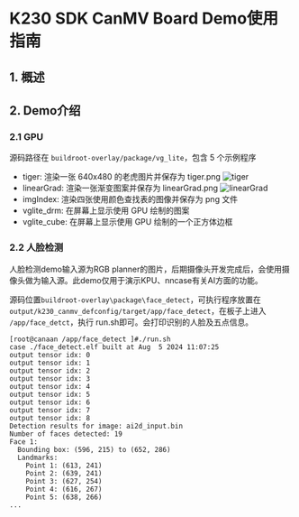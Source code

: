 # K230 SDK CanMV Board Demo使用指南

## 1. 概述

## 2. Demo介绍

### 2.1 GPU

源码路径在 `buildroot-overlay/package/vg_lite`，包含 5 个示例程序

- tiger: 渲染一张 640x480 的老虎图片并保存为 tiger.png ![tiger](https://developer.canaan-creative.com/api/post/attachment?id=422)
- linearGrad: 渲染一张渐变图案并保存为 linearGrad.png ![linearGrad](https://developer.canaan-creative.com/api/post/attachment?id=423)
- imgIndex: 渲染四张使用颜色查找表的图像并保存为 png 文件
- vglite_drm: 在屏幕上显示使用 GPU 绘制的图案
- vglite_cube: 在屏幕上显示使用 GPU 绘制的一个正方体边框

### 2.2 人脸检测

人脸检测demo输入源为RGB planner的图片，后期摄像头开发完成后，会使用摄像头做为输入源。此demo仅用于演示KPU、nncase有关AI方面的功能。

源码位置`buildroot-overlay\package\face_detect`，可执行程序放置在`output/k230_canmv_defconfig/target/app/face_detect`，在板子上进入 `/app/face_detct`，执行 run.sh即可。会打印识别的人脸及五点信息。

```shell
[root@canaan /app/face_detect ]#./run.sh
case ./face_detect.elf built at Aug  5 2024 11:07:25
output tensor idx: 0
output tensor idx: 1
output tensor idx: 2
output tensor idx: 3
output tensor idx: 4
output tensor idx: 5
output tensor idx: 6
output tensor idx: 7
output tensor idx: 8
Detection results for image: ai2d_input.bin
Number of faces detected: 19
Face 1:
  Bounding box: (596, 215) to (652, 286)
  Landmarks:
    Point 1: (613, 241)
    Point 2: (639, 241)
    Point 3: (627, 254)
    Point 4: (616, 267)
    Point 5: (638, 266)
...
```
